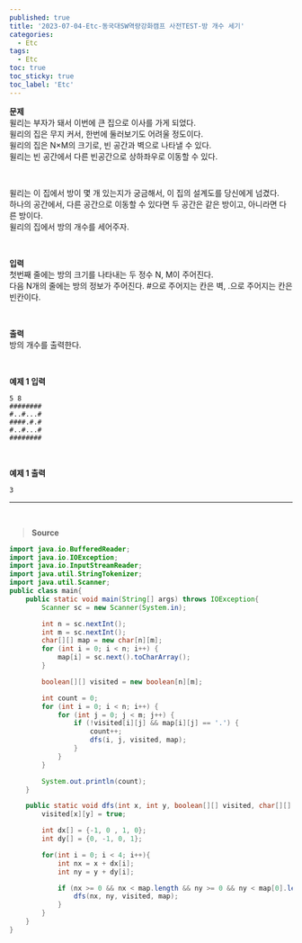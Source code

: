 ```yaml
---
published: true
title: '2023-07-04-Etc-동국대SW역량강화캠프 사전TEST-방 개수 세기'
categories:
  - Etc
tags:
  - Etc
toc: true
toc_sticky: true
toc_label: 'Etc'
---
```


**문제**  
윌리는 부자가 돼서 이번에 큰 집으로 이사를 가게 되었다.  
윌리의 집은 무지 커서, 한번에 둘러보기도 어려울 정도이다.  
윌리의 집은 N×M의 크기로, 빈 공간과 벽으로 나타낼 수 있다.  
윌리는 빈 공간에서 다른 빈공간으로 상하좌우로 이동할 수 있다.

<br>

윌리는 이 집에서 방이 몇 개 있는지가 궁금해서, 이 집의 설계도를 당신에게 넘겼다.  
하나의 공간에서, 다른 공간으로 이동할 수 있다면 두 공간은 같은 방이고, 아니라면 다른 방이다.  
윌리의 집에서 방의 개수를 세어주자.

<br>

**입력**  
첫번째 줄에는 방의 크기를 나타내는 두 정수 N, M이 주어진다.  
다음 N개의 줄에는 방의 정보가 주어진다. #으로 주어지는 칸은 벽, .으로 주어지는 칸은 빈칸이다.

<br>

**출력**  
방의 개수를 출력한다.

<br>

**예제 1 입력**

```
5 8
########
#..#...#
####.#.#
#..#...#
########
```

<br>

**예제 1 출력**

```
3
```

---

<br>

> **Source**

```java
import java.io.BufferedReader;
import java.io.IOException;
import java.io.InputStreamReader;
import java.util.StringTokenizer;
import java.util.Scanner;
public class main{
    public static void main(String[] args) throws IOException{
        Scanner sc = new Scanner(System.in);

        int n = sc.nextInt();
        int m = sc.nextInt();
        char[][] map = new char[n][m];
        for (int i = 0; i < n; i++) {
            map[i] = sc.next().toCharArray();
        }

        boolean[][] visited = new boolean[n][m];

        int count = 0;
        for (int i = 0; i < n; i++) {
            for (int j = 0; j < m; j++) {
                if (!visited[i][j] && map[i][j] == '.') {
                    count++;
                    dfs(i, j, visited, map);
                }
            }
        }

        System.out.println(count);
    }

    public static void dfs(int x, int y, boolean[][] visited, char[][] map) {
        visited[x][y] = true;

		int dx[] = {-1, 0 , 1, 0};
		int dy[] = {0, -1, 0, 1};

        for(int i = 0; i < 4; i++){
			int nx = x + dx[i];
			int ny = y + dy[i];

			if (nx >= 0 && nx < map.length && ny >= 0 && ny < map[0].length && !visited[nx][ny] && map[nx][ny] == '.') {
				dfs(nx, ny, visited, map);
			}
        }
    }
}
```
